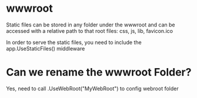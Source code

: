 # wwwroot
Static files can be stored in any folder under the wwwroot and can be accessed with a relative path to that root
files: css, js, lib, favicon.ico

In order to serve the static files, you need to include the app.UseStaticFiles() middleware

# Can we rename the wwwroot Folder?
Yes, need to call .UseWebRoot("MyWebRoot") to config webroot folder

